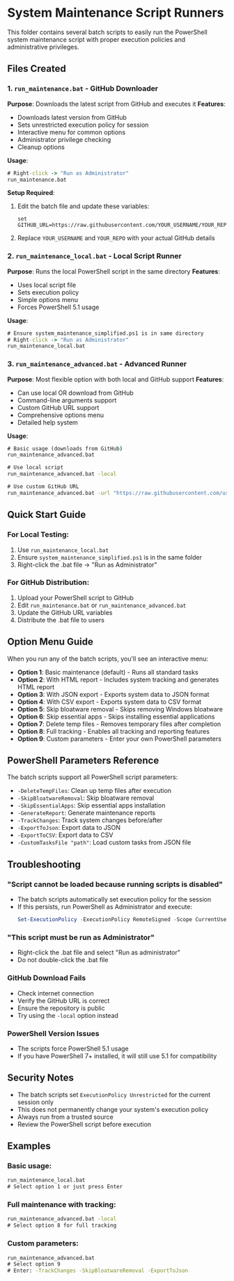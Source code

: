 # System Maintenance Script Runners

This folder contains several batch scripts to easily run the PowerShell system maintenance script with proper execution policies and administrative privileges.

## Files Created

### 1. `run_maintenance.bat` - GitHub Downloader
**Purpose**: Downloads the latest script from GitHub and executes it
**Features**:
- Downloads latest version from GitHub
- Sets unrestricted execution policy for session
- Interactive menu for common options
- Administrator privilege checking
- Cleanup options

**Usage**:
```cmd
# Right-click -> "Run as Administrator"
run_maintenance.bat
```

**Setup Required**:
1. Edit the batch file and update these variables:
   ```batch
   set GITHUB_URL=https://raw.githubusercontent.com/YOUR_USERNAME/YOUR_REPO/main/%SCRIPT_NAME%
   ```
2. Replace `YOUR_USERNAME` and `YOUR_REPO` with your actual GitHub details

### 2. `run_maintenance_local.bat` - Local Script Runner
**Purpose**: Runs the local PowerShell script in the same directory
**Features**:
- Uses local script file
- Sets execution policy
- Simple options menu
- Forces PowerShell 5.1 usage

**Usage**:
```cmd
# Ensure system_maintenance_simplified.ps1 is in same directory
# Right-click -> "Run as Administrator"
run_maintenance_local.bat
```

### 3. `run_maintenance_advanced.bat` - Advanced Runner
**Purpose**: Most flexible option with both local and GitHub support
**Features**:
- Can use local OR download from GitHub
- Command-line arguments support
- Custom GitHub URL support
- Comprehensive options menu
- Detailed help system

**Usage**:
```cmd
# Basic usage (downloads from GitHub)
run_maintenance_advanced.bat

# Use local script
run_maintenance_advanced.bat -local

# Use custom GitHub URL
run_maintenance_advanced.bat -url "https://raw.githubusercontent.com/user/repo/main/script.ps1"
```

## Quick Start Guide

### For Local Testing:
1. Use `run_maintenance_local.bat`
2. Ensure `system_maintenance_simplified.ps1` is in the same folder
3. Right-click the .bat file -> "Run as Administrator"

### For GitHub Distribution:
1. Upload your PowerShell script to GitHub
2. Edit `run_maintenance.bat` or `run_maintenance_advanced.bat`
3. Update the GitHub URL variables
4. Distribute the .bat file to users

## Option Menu Guide

When you run any of the batch scripts, you'll see an interactive menu:

- **Option 1**: Basic maintenance (default) - Runs all standard tasks
- **Option 2**: With HTML report - Includes system tracking and generates HTML report
- **Option 3**: With JSON export - Exports system data to JSON format
- **Option 4**: With CSV export - Exports system data to CSV format
- **Option 5**: Skip bloatware removal - Skips removing Windows bloatware
- **Option 6**: Skip essential apps - Skips installing essential applications
- **Option 7**: Delete temp files - Removes temporary files after completion
- **Option 8**: Full tracking - Enables all tracking and reporting features
- **Option 9**: Custom parameters - Enter your own PowerShell parameters

## PowerShell Parameters Reference

The batch scripts support all PowerShell script parameters:

- `-DeleteTempFiles`: Clean up temp files after execution
- `-SkipBloatwareRemoval`: Skip bloatware removal
- `-SkipEssentialApps`: Skip essential apps installation
- `-GenerateReport`: Generate maintenance reports
- `-TrackChanges`: Track system changes before/after
- `-ExportToJson`: Export data to JSON
- `-ExportToCSV`: Export data to CSV
- `-CustomTasksFile "path"`: Load custom tasks from JSON file

## Troubleshooting

### "Script cannot be loaded because running scripts is disabled"
- The batch scripts automatically set execution policy for the session
- If this persists, run PowerShell as Administrator and execute:
  ```powershell
  Set-ExecutionPolicy -ExecutionPolicy RemoteSigned -Scope CurrentUser
  ```

### "This script must be run as Administrator"
- Right-click the .bat file and select "Run as administrator"
- Do not double-click the .bat file

### GitHub Download Fails
- Check internet connection
- Verify the GitHub URL is correct
- Ensure the repository is public
- Try using the `-local` option instead

### PowerShell Version Issues
- The scripts force PowerShell 5.1 usage
- If you have PowerShell 7+ installed, it will still use 5.1 for compatibility

## Security Notes

- The batch scripts set `ExecutionPolicy Unrestricted` for the current session only
- This does not permanently change your system's execution policy
- Always run from a trusted source
- Review the PowerShell script before execution

## Examples

### Basic usage:
```cmd
run_maintenance_local.bat
# Select option 1 or just press Enter
```

### Full maintenance with tracking:
```cmd
run_maintenance_advanced.bat -local
# Select option 8 for full tracking
```

### Custom parameters:
```cmd
run_maintenance_advanced.bat
# Select option 9
# Enter: -TrackChanges -SkipBloatwareRemoval -ExportToJson
```
